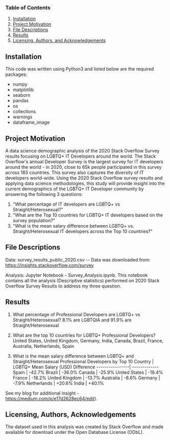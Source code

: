 ### Table of Contents

1. [Installation](#installation)
2. [Project Motivation](#motivation)
3. [File Descriptions](#files)
4. [Results](#results)
5. [Licensing, Authors, and Acknowledgements](#licensing)


## Installation <a name="installation"></a>
This code was written using Python3 and listed below are the required packages:

- numpy
- matplotlib
- seaborn
- pandas
- os
- collections
- warnings
- dataframe_image


## Project Motivation<a name="motivation"></a>


A data science demographic analysis of the 2020 Stack Overflow Survey results focusing on LGBTQ+ IT Developers around the world. The Stack Overflow's annual Developer Survey is the largest survey for IT developers around the world - in 2020, close to 65k people participated in this survey across 183 countries. This survey also captures the diversity of IT developers world-wide. Using the 2020 Stack Overflow survey results and applying data science methodologies, this study will provide insight into the current demographics of the LGBTQ+ IT Developer community by answering the following 3 questions:

1) "What percentage of IT developers are LGBTQ+ vs Straight/Heterosexual?"
2) "What are the Top 10 countries for LGBTQ+ IT developers based on the survey population?"
3) "What is the mean salary difference between LGBTQ+ vs. Straight/Heterosexual IT developers across the Top 10 countries?"

## File Descriptions <a name="files"></a>

Data: survey_results_public_2020.csv -- Data was downloaded from: https://insights.stackoverflow.com/survey

Analysis:  Jupyter Notebook - Survey_Analysis.ipynb.  This notebook contains all the analysis (Descriptive statistics) performed on 2020 Stack Overflow Survey Results to address my three question.  

## Results<a name="results"></a>
1) What percentage of Professional Developers are LGBTQ+ vs Straight/Heterosexual? 8.1% are LGBTQIA and 91.9% are Straight/Heterosexual

2) What are the top 10 countries for LGBTQ+ Professional Developers? United States, United Kingdom, Germany, India, Canada, Brazil, France, Australia, Netherlands, Spain

3) What is the mean salary difference between LGBTQ+ and Straight/Heterosexual Professional Developers by Top 10 Country       	| LGBTQ+ Mean Salary (USD) Difference
----------------| -------------
Spain	      	| -42.7%
Brazil        	| -36.0%
Canada        	| -25.9%
United States 	| -19.4%
France        	| -18.2%
United Kingdom 	| -13.7%
Australia       | -8.6%
Germany 	| -7.9%
Netherlands     | +20.6%
India        	| +40.1%



See my blog for additional insight -  https://medium.com/p/e17d2628ec64/edit).

## Licensing, Authors, Acknowledgements<a name="licensing"></a>

The dataset used in this analysis was created by Stack Overflow and made available for download under the Open Database License (ODbL).



